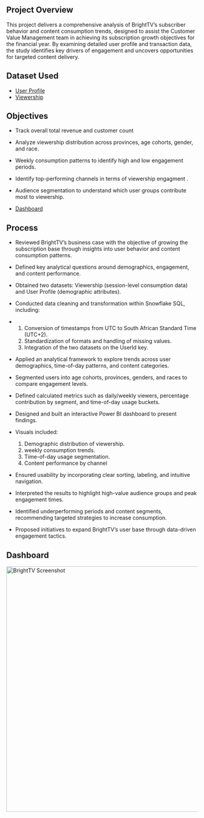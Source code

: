 ## Project Overview
This project delivers a comprehensive analysis of BrightTV’s subscriber behavior and content consumption trends, designed to assist the Customer Value Management team in achieving its subscription growth objectives for the financial year. By examining detailed user profile and transaction data, the study identifies key drivers of engagement and uncovers opportunities for targeted content delivery.

## Dataset Used 
- <a href="https://github.com/mulausitafadzwa/Bright-TV--Subscriber-Insights/blob/main/User_Profiles.csv">User Profile</a>
- <a href="https://github.com/mulausitafadzwa/Bright-TV--Subscriber-Insights/blob/main/Viewership.csv">Viewership</a>

## Objectives
- Track overall total revenue and customer count
- Analyze viewership distribution across provinces, age cohorts, gender, and race.
- Weekly consumption patterns to identify high and low engagement periods.
- Identify top-performing channels in terms of viewership engagment .
- Audience segmentation to understand which user groups contribute most to viewership.
  
- <a href="https://github.com/mulausitafadzwa/Bright-TV--Subscriber-Insights/blob/main/BrightTV%20Screenshot.png">Dashboard</a>

## Process 
- Reviewed BrightTV’s business case with the objective of growing the subscription base through insights into user behavior and content consumption patterns.
- Defined key analytical questions around demographics, engagement, and content performance.
- Obtained two datasets: Viewership (session-level consumption data) and User Profile (demographic attributes).
- Conducted data cleaning and transformation within Snowflake SQL, including:
- 
  1. Conversion of timestamps from UTC to South African Standard Time (UTC+2).
  2. Standardization of formats and handling of missing values.
  3. Integration of the two datasets on the UserId key.
     
- Applied an analytical framework to explore trends across user demographics, time-of-day patterns, and content categories.
- Segmented users into age cohorts, provinces, genders, and races to compare engagement levels.
- Defined calculated metrics such as daily/weekly viewers, percentage contribution by segment, and time-of-day usage buckets.
- Designed and built an interactive Power BI dashboard to present findings.
- Visuals included:
  
  1. Demographic distribution of viewership.
  2. weekly consumption trends.
  3. Time-of-day usage segmentation.
  4. Content performance by channel
     
- Ensured usability by incorporating clear sorting, labeling, and intuitive navigation.
- Interpreted the results to highlight high-value audience groups and peak engagement times.
- Identified underperforming periods and content segments, recommending targeted strategies to increase consumption.
- Proposed initiatives to expand BrightTV’s user base through data-driven engagement tactics.

## Dashboard
<img width="1153" height="647" alt="BrightTV Screenshot" src="https://github.com/user-attachments/assets/3b47425d-7aab-4e3d-8d5b-d214764b6f57" />

